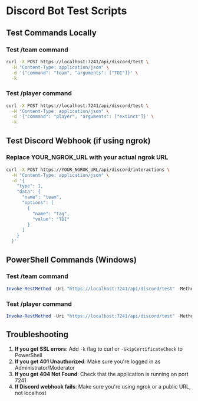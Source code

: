 # Discord Bot Test Scripts

## Test Commands Locally

### Test /team command
```bash
curl -X POST https://localhost:7241/api/discord/test \
  -H "Content-Type: application/json" \
  -d '{"command": "team", "arguments": ["TDI"]}' \
  -k
```

### Test /player command
```bash
curl -X POST https://localhost:7241/api/discord/test \
  -H "Content-Type: application/json" \
  -d '{"command": "player", "arguments": ["ext1nct"]}' \
  -k
```

## Test Discord Webhook (if using ngrok)

### Replace YOUR_NGROK_URL with your actual ngrok URL
```bash
curl -X POST https://YOUR_NGROK_URL/api/discord/interactions \
  -H "Content-Type: application/json" \
  -d '{
    "type": 1,
    "data": {
      "name": "team",
      "options": [
        {
          "name": "tag",
          "value": "TDI"
        }
      ]
    }
  }'
```

## PowerShell Commands (Windows)

### Test /team command
```powershell
Invoke-RestMethod -Uri "https://localhost:7241/api/discord/test" -Method POST -ContentType "application/json" -Body '{"command": "team", "arguments": ["TDI"]}' -SkipCertificateCheck
```

### Test /player command
```powershell
Invoke-RestMethod -Uri "https://localhost:7241/api/discord/test" -Method POST -ContentType "application/json" -Body '{"command": "player", "arguments": ["ext1nct"]}' -SkipCertificateCheck
```

## Troubleshooting

1. **If you get SSL errors**: Add `-k` flag to curl or `-SkipCertificateCheck` to PowerShell
2. **If you get 401 Unauthorized**: Make sure you're logged in as Administrator/Moderator
3. **If you get 404 Not Found**: Check that the application is running on port 7241
4. **If Discord webhook fails**: Make sure you're using ngrok or a public URL, not localhost
